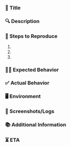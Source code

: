 ### 📝 Title

<!-- A clear and concise title of the issue. -->

### 🔍 Description

<!-- Please provide a detailed description of the issue -->

### 🔄 Steps to Reproduce

<!-- List the steps to reproduce the issue -->

1.
2.
3.

### 👌🏼 Expected Behavior

<!-- Describe what you expected to happen -->

### ✅ Actual Behavior

<!-- Describe what actually happened -->

### 🖥️ Environment

<!-- OS(Operating System), Browser (Browser version), Software Versions (Other relevant versions) -->

### 📸 Screenshots/Logs

<!-- If possible, provide any relevant screenshots or logs to help understand the issue. -->

### 📚 Additional Information

<!-- Add any additional information or screenshots about the issue here -->

### ⏳ ETA

<!-- Please provide an estimated time of completion for when the issue might be resolved. -->
